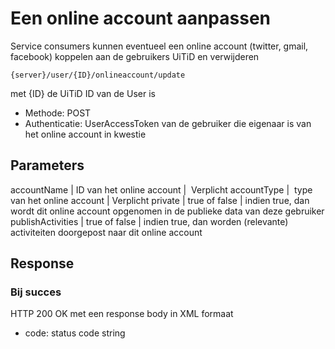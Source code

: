 ---
---

# Een online account aanpassen

Service consumers kunnen eventueel een online account (twitter, gmail, facebook) koppelen aan de gebruikers UiTiD en verwijderen

	{server}/user/{ID}/onlineaccount/update

met {ID} de UiTiD ID van de User is

* Methode: POST
* Authenticatie: UserAccessToken van de gebruiker die eigenaar is van het online account in kwestie

## Parameters

accountName	| ID van het online account	|  Verplicht
accountType	|  type van het online account	| Verplicht
private	| true of false | indien true, dan wordt dit online account opgenomen in de publieke data van deze gebruiker	 
publishActivities | true of false | indien true, dan worden (relevante) activiteiten doorgepost naar dit online account	 

## Response

### Bij succes

HTTP 200 OK met een response body in XML formaat

* code: status code string
